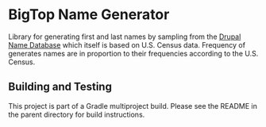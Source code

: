 <!--
Licensed to the Apache Software Foundation (ASF) under one or more
contributor license agreements.  See the NOTICE file distributed with
this work for additional information regarding copyright ownership.
The ASF licenses this file to You under the Apache License, Version 2.0
(the "License"); you may not use this file except in compliance with
the License.  You may obtain a copy of the License at

http://www.apache.org/licenses/LICENSE-2.0

Unless required by applicable law or agreed to in writing, software
distributed under the License is distributed on an "AS IS" BASIS,
WITHOUT WARRANTIES OR CONDITIONS OF ANY KIND, either express or implied.
See the License for the specific language governing permissions and
limitations under the License.
-->
BigTop Name Generator
=====================

Library for generating first and last names by sampling from the [Drupal
Name Database](https://www.drupal.org/project/namedb) which itself is based
on U.S. Census data.  Frequency of generates names are in proportion to
their frequencies according to the U.S. Census.

Building and Testing
--------------------
This project is part of a Gradle multiproject build.  Please see the README in the parent directory for build instructions.
